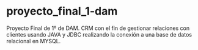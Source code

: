 # proyecto_final_1-dam
Proyecto Final de 1º de DAM. CRM con el fin de gestionar relaciones con clientes usando JAVA  y JDBC realizando la conexión a una base de datos relacional en MYSQL.
